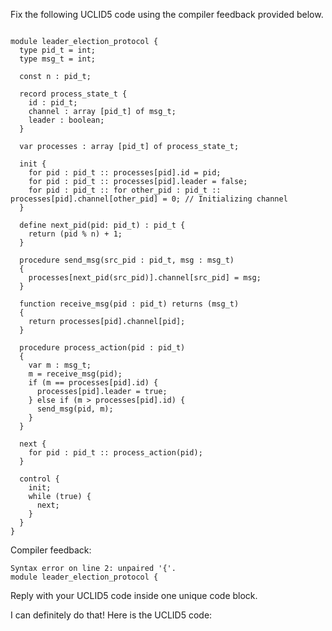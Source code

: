 
Fix the following UCLID5 code using the compiler feedback provided below.

```

module leader_election_protocol {
  type pid_t = int;
  type msg_t = int;

  const n : pid_t;

  record process_state_t {
    id : pid_t;
    channel : array [pid_t] of msg_t;
    leader : boolean;
  }

  var processes : array [pid_t] of process_state_t;

  init {
    for pid : pid_t :: processes[pid].id = pid;
    for pid : pid_t :: processes[pid].leader = false;
    for pid : pid_t :: for other_pid : pid_t :: processes[pid].channel[other_pid] = 0; // Initializing channel
  }

  define next_pid(pid: pid_t) : pid_t {
    return (pid % n) + 1;
  }

  procedure send_msg(src_pid : pid_t, msg : msg_t)
  {
    processes[next_pid(src_pid)].channel[src_pid] = msg;
  }

  function receive_msg(pid : pid_t) returns (msg_t)
  {
    return processes[pid].channel[pid];
  }

  procedure process_action(pid : pid_t)
  {
    var m : msg_t;
    m = receive_msg(pid);
    if (m == processes[pid].id) {
      processes[pid].leader = true;
    } else if (m > processes[pid].id) {
      send_msg(pid, m);
    }
  }

  next {
    for pid : pid_t :: process_action(pid);
  }

  control {
    init;
    while (true) {
      next;
    }
  }
}
```

Compiler feedback:

```
Syntax error on line 2: unpaired '{'.
module leader_election_protocol {

```
Reply with your UCLID5 code inside one unique code block.

I can definitely do that! Here is the UCLID5 code:
```
